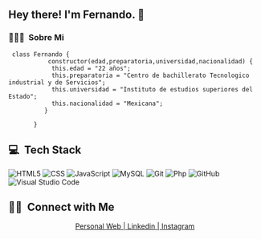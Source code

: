 
<h2> Hey there! I'm Fernando. 👋</h2>

<h3> 👨🏻‍💻 &nbsp;Sobre Mi </h3>

```
 class Fernando {
           constructor(edad,preparatoria,universidad,nacionalidad) {
            this.edad = "22 años";
            this.preparatoria = "Centro de bachillerato Tecnologico industrial y de Servicios";
            this.universidad = "Instituto de estudios superiores del Estado";
            this.nacionalidad = "Mexicana";
          }
         
       }
```


## 💻 &nbsp;Tech Stack

  ![HTML5](https://img.shields.io/badge/-HTML5-333333?style=flat&logo=HTML5)
  ![CSS](https://img.shields.io/badge/-CSS-333333?style=flat&logo=CSS3&logoColor=1572B6)
  ![JavaScript](https://img.shields.io/badge/-JavaScript-333333?style=flat&logo=javascript)
  ![MySQL](https://img.shields.io/badge/-MySQL-333333?style=flat&logo=mysql)
  ![Git](https://img.shields.io/badge/-Git-333333?style=flat&logo=git)
  ![Php](https://img.shields.io/badge/-Php-333333?style=flat&logo=php)
  ![GitHub](https://img.shields.io/badge/-GitHub-333333?style=flat&logo=github)
  ![Visual Studio Code](https://img.shields.io/badge/-Visual%20Studio%20Code-333333?style=flat&logo=visual-studio-code&logoColor=007ACC)
<br/>
## 🤝🏻 &nbsp;Connect with Me 

<p align="center">
 <a href="https://fernando-cortez-garcia.github.io/personal-web/">Personal Web | </a>
<a href="https://www.linkedin.com/in/fernando-cortez-garcia-8a4a61200/"> Linkedin | </a>
<a href="https://www.instagram.com/fernando_cortez_mx/"> Instagram </a>
</p>

